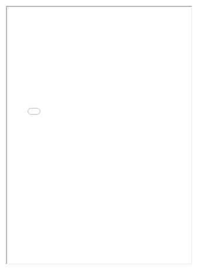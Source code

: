 <section class="page__content e-content" itemprop="text">
  <div style="width: 100%; height:700">
    <iframe src="/assets/CV_Yixiao_May2025.pdf" width="100%" height="700">
    </iframe>
  </div>
</section>
